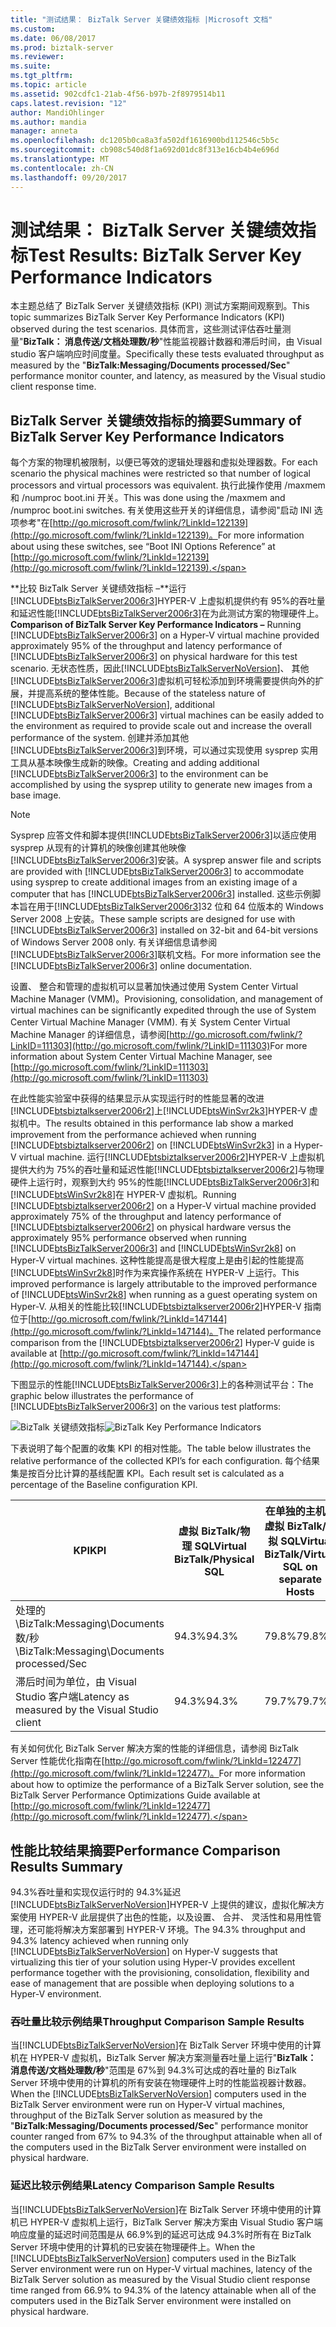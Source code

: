 ```yaml
---
title: "测试结果： BizTalk Server 关键绩效指标 |Microsoft 文档"
ms.custom: 
ms.date: 06/08/2017
ms.prod: biztalk-server
ms.reviewer: 
ms.suite: 
ms.tgt_pltfrm: 
ms.topic: article
ms.assetid: 902cdfc1-21ab-4f56-b97b-2f8979514b11
caps.latest.revision: "12"
author: MandiOhlinger
ms.author: mandia
manager: anneta
ms.openlocfilehash: dc1205b0ca8a3fa502df1616900bd112546c5b5c
ms.sourcegitcommit: cb908c540d8f1a692d01dc8f313e16cb4b4e696d
ms.translationtype: MT
ms.contentlocale: zh-CN
ms.lasthandoff: 09/20/2017
---
```

# <a name="test-results-biztalk-server-key-performance-indicators"></a><span data-ttu-id="2d13d-102">测试结果： BizTalk Server 关键绩效指标</span><span class="sxs-lookup"><span data-stu-id="2d13d-102">Test Results: BizTalk Server Key Performance Indicators</span></span>
<span data-ttu-id="2d13d-103">本主题总结了 BizTalk Server 关键绩效指标 (KPI) 测试方案期间观察到。</span><span class="sxs-lookup"><span data-stu-id="2d13d-103">This topic summarizes BizTalk Server Key Performance Indicators (KPI) observed during the test scenarios.</span></span> <span data-ttu-id="2d13d-104">具体而言，这些测试评估吞吐量测量"**BizTalk： 消息传送/文档处理数/秒**"性能监视器计数器和滞后时间，由 Visual studio 客户端响应时间度量。</span><span class="sxs-lookup"><span data-stu-id="2d13d-104">Specifically these tests evaluated throughput as measured by the "**BizTalk:Messaging/Documents processed/Sec**" performance monitor counter, and latency, as measured by the Visual studio client response time.</span></span>  
  
## <a name="summary-of-biztalk-server-key-performance-indicators"></a><span data-ttu-id="2d13d-105">BizTalk Server 关键绩效指标的摘要</span><span class="sxs-lookup"><span data-stu-id="2d13d-105">Summary of BizTalk Server Key Performance Indicators</span></span>  
 <span data-ttu-id="2d13d-106">每个方案的物理机被限制，以便已等效的逻辑处理器和虚拟处理器数。</span><span class="sxs-lookup"><span data-stu-id="2d13d-106">For each scenario the physical machines were restricted so that number of logical processors and virtual processors was equivalent.</span></span> <span data-ttu-id="2d13d-107">执行此操作使用 /maxmem 和 /numproc boot.ini 开关。</span><span class="sxs-lookup"><span data-stu-id="2d13d-107">This was done using the /maxmem and /numproc boot.ini switches.</span></span> <span data-ttu-id="2d13d-108">有关使用这些开关的详细信息，请参阅"启动 INI 选项参考"在[http://go.microsoft.com/fwlink/?LinkId=122139](http://go.microsoft.com/fwlink/?LinkId=122139)。</span><span class="sxs-lookup"><span data-stu-id="2d13d-108">For more information about using these switches, see “Boot INI Options Reference” at [http://go.microsoft.com/fwlink/?LinkId=122139](http://go.microsoft.com/fwlink/?LinkId=122139).</span></span>  
  
 <span data-ttu-id="2d13d-109">**比较 BizTalk Server 关键绩效指标 –**运行[!INCLUDE[btsBizTalkServer2006r3](../includes/btsbiztalkserver2006r3-md.md)]HYPER-V 上虚拟机提供约有 95%的吞吐量和延迟性能[!INCLUDE[btsBizTalkServer2006r3](../includes/btsbiztalkserver2006r3-md.md)]在为此测试方案的物理硬件上。</span><span class="sxs-lookup"><span data-stu-id="2d13d-109">**Comparison of BizTalk Server Key Performance Indicators –** Running [!INCLUDE[btsBizTalkServer2006r3](../includes/btsbiztalkserver2006r3-md.md)] on a Hyper-V virtual machine provided approximately 95% of the throughput and latency performance of [!INCLUDE[btsBizTalkServer2006r3](../includes/btsbiztalkserver2006r3-md.md)] on physical hardware for this test scenario.</span></span> <span data-ttu-id="2d13d-110">无状态性质，因此[!INCLUDE[btsBizTalkServerNoVersion](../includes/btsbiztalkservernoversion-md.md)]、 其他[!INCLUDE[btsBizTalkServer2006r3](../includes/btsbiztalkserver2006r3-md.md)]虚拟机可轻松添加到环境需要提供向外的扩展，并提高系统的整体性能。</span><span class="sxs-lookup"><span data-stu-id="2d13d-110">Because of the stateless nature of [!INCLUDE[btsBizTalkServerNoVersion](../includes/btsbiztalkservernoversion-md.md)], additional [!INCLUDE[btsBizTalkServer2006r3](../includes/btsbiztalkserver2006r3-md.md)] virtual machines can be easily added to the environment as required to provide scale out and increase the overall performance of the system.</span></span> <span data-ttu-id="2d13d-111">创建并添加其他[!INCLUDE[btsBizTalkServer2006r3](../includes/btsbiztalkserver2006r3-md.md)]到环境，可以通过实现使用 sysprep 实用工具从基本映像生成新的映像。</span><span class="sxs-lookup"><span data-stu-id="2d13d-111">Creating and adding additional [!INCLUDE[btsBizTalkServer2006r3](../includes/btsbiztalkserver2006r3-md.md)] to the environment can be accomplished by using the sysprep utility to generate new images from a base image.</span></span>  
  
> [!NOTE]  
>  <span data-ttu-id="2d13d-112">Sysprep 应答文件和脚本提供[!INCLUDE[btsBizTalkServer2006r3](../includes/btsbiztalkserver2006r3-md.md)]以适应使用 sysprep 从现有的计算机的映像创建其他映像[!INCLUDE[btsBizTalkServer2006r3](../includes/btsbiztalkserver2006r3-md.md)]安装。</span><span class="sxs-lookup"><span data-stu-id="2d13d-112">A sysprep answer file and scripts are provided with [!INCLUDE[btsBizTalkServer2006r3](../includes/btsbiztalkserver2006r3-md.md)] to accommodate using sysprep to create additional images from an existing image of a computer that has [!INCLUDE[btsBizTalkServer2006r3](../includes/btsbiztalkserver2006r3-md.md)] installed.</span></span> <span data-ttu-id="2d13d-113">这些示例脚本旨在用于[!INCLUDE[btsBizTalkServer2006r3](../includes/btsbiztalkserver2006r3-md.md)]32 位和 64 位版本的 Windows Server 2008 上安装。</span><span class="sxs-lookup"><span data-stu-id="2d13d-113">These sample scripts are designed for use with [!INCLUDE[btsBizTalkServer2006r3](../includes/btsbiztalkserver2006r3-md.md)] installed on 32-bit and 64-bit versions of Windows Server 2008 only.</span></span> <span data-ttu-id="2d13d-114">有关详细信息请参阅[!INCLUDE[btsBizTalkServer2006r3](../includes/btsbiztalkserver2006r3-md.md)]联机文档。</span><span class="sxs-lookup"><span data-stu-id="2d13d-114">For more information see the [!INCLUDE[btsBizTalkServer2006r3](../includes/btsbiztalkserver2006r3-md.md)] online documentation.</span></span>  
  
 <span data-ttu-id="2d13d-115">设置、 整合和管理的虚拟机可以显著加快通过使用 System Center Virtual Machine Manager (VMM)。</span><span class="sxs-lookup"><span data-stu-id="2d13d-115">Provisioning, consolidation, and management of virtual machines can be significantly expedited through the use of System Center Virtual Machine Manager (VMM).</span></span> <span data-ttu-id="2d13d-116">有关 System Center Virtual Machine Manager 的详细信息，请参阅[http://go.microsoft.com/fwlink/?LinkID=111303](http://go.microsoft.com/fwlink/?LinkID=111303)</span><span class="sxs-lookup"><span data-stu-id="2d13d-116">For more information about System Center Virtual Machine Manager, see [http://go.microsoft.com/fwlink/?LinkID=111303](http://go.microsoft.com/fwlink/?LinkID=111303)</span></span>  
  
 <span data-ttu-id="2d13d-117">在此性能实验室中获得的结果显示从实现运行时的性能显著的改进[!INCLUDE[btsbiztalkserver2006r2](../includes/btsbiztalkserver2006r2-md.md)]上[!INCLUDE[btsWinSvr2k3](../includes/btswinsvr2k3-md.md)]HYPER-V 虚拟机中。</span><span class="sxs-lookup"><span data-stu-id="2d13d-117">The results obtained in this performance lab show a marked improvement from the performance achieved when running [!INCLUDE[btsbiztalkserver2006r2](../includes/btsbiztalkserver2006r2-md.md)] on [!INCLUDE[btsWinSvr2k3](../includes/btswinsvr2k3-md.md)] in a Hyper-V virtual machine.</span></span> <span data-ttu-id="2d13d-118">运行[!INCLUDE[btsbiztalkserver2006r2](../includes/btsbiztalkserver2006r2-md.md)]HYPER-V 上虚拟机提供大约为 75%的吞吐量和延迟性能[!INCLUDE[btsbiztalkserver2006r2](../includes/btsbiztalkserver2006r2-md.md)]与物理硬件上运行时，观察到大约 95%的性能[!INCLUDE[btsBizTalkServer2006r3](../includes/btsbiztalkserver2006r3-md.md)]和[!INCLUDE[btsWinSvr2k8](../includes/btswinsvr2k8-md.md)]在 HYPER-V 虚拟机。</span><span class="sxs-lookup"><span data-stu-id="2d13d-118">Running [!INCLUDE[btsbiztalkserver2006r2](../includes/btsbiztalkserver2006r2-md.md)] on a Hyper-V virtual machine provided approximately 75% of the throughput and latency performance of [!INCLUDE[btsbiztalkserver2006r2](../includes/btsbiztalkserver2006r2-md.md)] on physical hardware versus the approximately 95% performance observed when running [!INCLUDE[btsBizTalkServer2006r3](../includes/btsbiztalkserver2006r3-md.md)] and [!INCLUDE[btsWinSvr2k8](../includes/btswinsvr2k8-md.md)] on Hyper-V virtual machines.</span></span> <span data-ttu-id="2d13d-119">这种性能提高是很大程度上是由引起的性能提高[!INCLUDE[btsWinSvr2k8](../includes/btswinsvr2k8-md.md)]时作为来宾操作系统在 HYPER-V 上运行。</span><span class="sxs-lookup"><span data-stu-id="2d13d-119">This improved performance is largely attributable to the improved performance of [!INCLUDE[btsWinSvr2k8](../includes/btswinsvr2k8-md.md)] when running as a guest operating system on Hyper-V.</span></span> <span data-ttu-id="2d13d-120">从相关的性能比较[!INCLUDE[btsbiztalkserver2006r2](../includes/btsbiztalkserver2006r2-md.md)]HYPER-V 指南位于[http://go.microsoft.com/fwlink/?LinkId=147144](http://go.microsoft.com/fwlink/?LinkId=147144)。</span><span class="sxs-lookup"><span data-stu-id="2d13d-120">The related performance comparison from the [!INCLUDE[btsbiztalkserver2006r2](../includes/btsbiztalkserver2006r2-md.md)] Hyper-V guide is available at [http://go.microsoft.com/fwlink/?LinkId=147144](http://go.microsoft.com/fwlink/?LinkId=147144).</span></span>  
  
 <span data-ttu-id="2d13d-121">下图显示的性能[!INCLUDE[btsBizTalkServer2006r3](../includes/btsbiztalkserver2006r3-md.md)]上的各种测试平台：</span><span class="sxs-lookup"><span data-stu-id="2d13d-121">The graphic below illustrates the performance of [!INCLUDE[btsBizTalkServer2006r3](../includes/btsbiztalkserver2006r3-md.md)] on the various test platforms:</span></span>  
  
 <span data-ttu-id="2d13d-122">![BizTalk 关键绩效指标](../technical-guides/media/biztalkkpi.gif "BizTAlkKPI")</span><span class="sxs-lookup"><span data-stu-id="2d13d-122">![BizTalk Key Performance Indicators](../technical-guides/media/biztalkkpi.gif "BizTAlkKPI")</span></span>  
  
 <span data-ttu-id="2d13d-123">下表说明了每个配置的收集 KPI 的相对性能。</span><span class="sxs-lookup"><span data-stu-id="2d13d-123">The table below illustrates the relative performance of the collected KPI’s for each configuration.</span></span> <span data-ttu-id="2d13d-124">每个结果集是按百分比计算的基线配置 KPI。</span><span class="sxs-lookup"><span data-stu-id="2d13d-124">Each result set is calculated as a percentage of the Baseline configuration KPI.</span></span>  
  
|<span data-ttu-id="2d13d-125">KPI</span><span class="sxs-lookup"><span data-stu-id="2d13d-125">KPI</span></span>|<span data-ttu-id="2d13d-126">虚拟 BizTalk/物理 SQL</span><span class="sxs-lookup"><span data-stu-id="2d13d-126">Virtual BizTalk/Physical SQL</span></span>|<span data-ttu-id="2d13d-127">在单独的主机的虚拟 BizTalk/虚拟 SQL</span><span class="sxs-lookup"><span data-stu-id="2d13d-127">Virtual BizTalk/Virtual SQL on separate Hosts</span></span>|<span data-ttu-id="2d13d-128">合并环境上的虚拟 BizTalk/虚拟 SQL</span><span class="sxs-lookup"><span data-stu-id="2d13d-128">Virtual BizTalk/Virtual SQL on Consolidated environment</span></span>|  
|---------|-----------------------------------|----------------------------------------------------|--------------------------------------------------------------|  
|<span data-ttu-id="2d13d-129">处理的 \BizTalk:Messaging\Documents 数/秒</span><span class="sxs-lookup"><span data-stu-id="2d13d-129">\BizTalk:Messaging\Documents processed/Sec</span></span>|<span data-ttu-id="2d13d-130">94.3%</span><span class="sxs-lookup"><span data-stu-id="2d13d-130">94.3%</span></span>|<span data-ttu-id="2d13d-131">79.8%</span><span class="sxs-lookup"><span data-stu-id="2d13d-131">79.8%</span></span>|<span data-ttu-id="2d13d-132">67%</span><span class="sxs-lookup"><span data-stu-id="2d13d-132">67%</span></span>|  
|<span data-ttu-id="2d13d-133">滞后时间为单位，由 Visual Studio 客户端</span><span class="sxs-lookup"><span data-stu-id="2d13d-133">Latency as measured by the Visual Studio client</span></span>|<span data-ttu-id="2d13d-134">94.3%</span><span class="sxs-lookup"><span data-stu-id="2d13d-134">94.3%</span></span>|<span data-ttu-id="2d13d-135">79.7%</span><span class="sxs-lookup"><span data-stu-id="2d13d-135">79.7%</span></span>|<span data-ttu-id="2d13d-136">66.9%</span><span class="sxs-lookup"><span data-stu-id="2d13d-136">66.9%</span></span>|  
  
 <span data-ttu-id="2d13d-137">有关如何优化 BizTalk Server 解决方案的性能的详细信息，请参阅 BizTalk Server 性能优化指南在[http://go.microsoft.com/fwlink/?LinkId=122477](http://go.microsoft.com/fwlink/?LinkId=122477)。</span><span class="sxs-lookup"><span data-stu-id="2d13d-137">For more information about how to optimize the performance of a BizTalk Server solution, see the BizTalk Server Performance Optimizations Guide available at [http://go.microsoft.com/fwlink/?LinkId=122477](http://go.microsoft.com/fwlink/?LinkId=122477).</span></span>  
  
## <a name="performance-comparison-results-summary"></a><span data-ttu-id="2d13d-138">性能比较结果摘要</span><span class="sxs-lookup"><span data-stu-id="2d13d-138">Performance Comparison Results Summary</span></span>  
 <span data-ttu-id="2d13d-139">94.3%吞吐量和实现仅运行时的 94.3%延迟[!INCLUDE[btsBizTalkServerNoVersion](../includes/btsbiztalkservernoversion-md.md)]HYPER-V 上提供的建议，虚拟化解决方案使用 HYPER-V 此层提供了出色的性能，以及设置、 合并、 灵活性和易用性管理，还可能将解决方案部署到 HYPER-V 环境。</span><span class="sxs-lookup"><span data-stu-id="2d13d-139">The 94.3% throughput and 94.3% latency achieved when running only [!INCLUDE[btsBizTalkServerNoVersion](../includes/btsbiztalkservernoversion-md.md)] on Hyper-V suggests that virtualizing this tier of your solution using Hyper-V provides excellent performance together with the provisioning, consolidation, flexibility and ease of management that are possible when deploying solutions to a Hyper-V environment.</span></span>  
  
### <a name="throughput-comparison-sample-results"></a><span data-ttu-id="2d13d-140">吞吐量比较示例结果</span><span class="sxs-lookup"><span data-stu-id="2d13d-140">Throughput Comparison Sample Results</span></span>  
 <span data-ttu-id="2d13d-141">当[!INCLUDE[btsBizTalkServerNoVersion](../includes/btsbiztalkservernoversion-md.md)]在 BizTalk Server 环境中使用的计算机在 HYPER-V 虚拟机，BizTalk Server 解决方案测量吞吐量上运行"**BizTalk： 消息传送/文档处理数/秒**"范围是 67%到 94.3%可达成的吞吐量的 BizTalk Server 环境中使用的计算机的所有安装在物理硬件上时的性能监视器计数器。</span><span class="sxs-lookup"><span data-stu-id="2d13d-141">When the [!INCLUDE[btsBizTalkServerNoVersion](../includes/btsbiztalkservernoversion-md.md)] computers used in the BizTalk Server environment were run on Hyper-V virtual machines, throughput of the BizTalk Server solution as measured by the "**BizTalk:Messaging/Documents processed/Sec**" performance monitor counter ranged from 67% to 94.3% of the throughput attainable when all of the computers used in the BizTalk Server environment were installed on physical hardware.</span></span>  
  
### <a name="latency-comparison-sample-results"></a><span data-ttu-id="2d13d-142">延迟比较示例结果</span><span class="sxs-lookup"><span data-stu-id="2d13d-142">Latency Comparison Sample Results</span></span>  
 <span data-ttu-id="2d13d-143">当[!INCLUDE[btsBizTalkServerNoVersion](../includes/btsbiztalkservernoversion-md.md)]在 BizTalk Server 环境中使用的计算机已 HYPER-V 虚拟机上运行，BizTalk Server 解决方案由 Visual Studio 客户端响应度量的延迟时间范围是从 66.9%到的延迟可达成 94.3%时所有在 BizTalk Server 环境中使用的计算机的已安装在物理硬件上。</span><span class="sxs-lookup"><span data-stu-id="2d13d-143">When the [!INCLUDE[btsBizTalkServerNoVersion](../includes/btsbiztalkservernoversion-md.md)] computers used in the BizTalk Server environment were run on Hyper-V virtual machines, latency of the BizTalk Server solution as measured by the Visual Studio client response time ranged from 66.9% to 94.3% of the latency attainable when all of the computers used in the BizTalk Server environment were installed on physical hardware.</span></span>